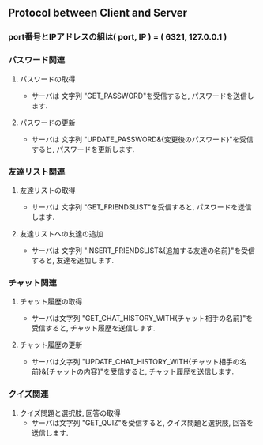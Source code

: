 ## Protocol between Client and Server

### port番号とIPアドレスの組は( port, IP ) = ( 6321, 127.0.0.1 )

### パスワード関連
  1. パスワードの取得
     - サーバは 文字列 "GET_PASSWORD"を受信すると, パスワードを送信します.

  2. パスワードの更新
     - サーバは 文字列 "UPDATE_PASSWORD&{変更後のパスワード}"を受信すると, パスワードを更新します.

### 友達リスト関連

  1. 友達リストの取得
     - サーバは 文字列 "GET_FRIENDSLIST"を受信すると, パスワードを送信します.

  2. 友達リストへの友達の追加
     - サーバは 文字列 "INSERT_FRIENDSLIST&{追加する友達の名前}"を受信すると, 友達を追加します.

### チャット関連

  1. チャット履歴の取得
     - サーバは文字列 "GET_CHAT_HISTORY_WITH{チャット相手の名前}"を受信すると, チャット履歴を送信します.

  2. チャット履歴の更新
     - サーバは文字列 "UPDATE_CHAT_HISTORY_WITH{チャット相手の名前}&{チャットの内容}"を受信すると, チャット履歴を送信します.

### クイズ関連
  1. クイズ問題と選択肢, 回答の取得
     - サーバは文字列 "GET_QUIZ"を受信すると, クイズ問題と選択肢, 回答を送信します.
